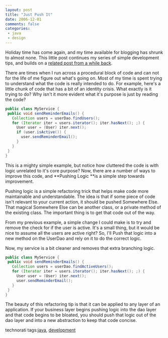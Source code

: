 ```yaml
---
layout: post
title: "Just Push It"
date: 2006-12-01
comments: false
categories:
 - java
 - design
---
```


Holiday time has come again, and my time available for blogging has shrunk to almost none. This little post continues my series of simple development tips, and builds on a [related post from a while back](http://jroller.com/page/wireframe/?anchor=document_code_with_units_of).



There are times when I run across a procedural block of code and can not for the life of me figure out what's going on. Most of my time is spent trying to understand what the code is really intended to do. For example, here's a little chunk of code that has a bit of an identity crisis. What exactly is it trying to do? Why isn't it more evident what it's purpose is just by reading the code?



```java
public class MyService {
 public void sendReminderEmails() {
   Collection users = userDao.findUsers();
   for (Iterator iter = users.iterator(); iter.hasNext(); ;) {
     User user = (User) iter.next();
     if (user.isActive()) {
       user.sendReminderEmail();
     }
   }
 }
}
```



This is a mighty simple example, but notice how cluttered the code is with logic unrelated to it's core purpose? Now, there are a number of ways to improve this code, and **Pushing Logic **is a simple step towards improvement.



Pushing logic is a simple refactoring trick that helps make code more maintainable and understandable. The idea is that if some piece of code isn't relevant to your current action, it should be pushed Somewhere Else. That magical Somewhere Else can be another class, or a private method of the existing class. The important thing is to get that code out of the way.



From my previous example, a simple change I could make is to try and remove the check for if the user is active. It's a small thing, but it would be nice to assume all the users are active right? So, I'll Push that logic into a new method on the UserDao and rely on it to do the correct logic.



Now, my service is a bit cleaner and removes that extra branching logic.



```java
public class MyService {
 public void sendReminderEmails() {
   Collection users = userDao.findActiveUsers();
   for (Iterator iter = users.iterator(); iter.hasNext(); ;) {
     User user = (User) iter.next();
     user.sendReminderEmail();
   }
 }
}

```



The beauty of this refactoring tip is that it can be applied to any layer of an application. If your business layer begins pushing logic into the dao layer and that code begins to be bloated, you should push that logic out of the dao layer and into a new abstraction to keep that code concise.




technorati tags:[java](http://technorati.com/tag/java), [development](http://technorati.com/tag/development)


